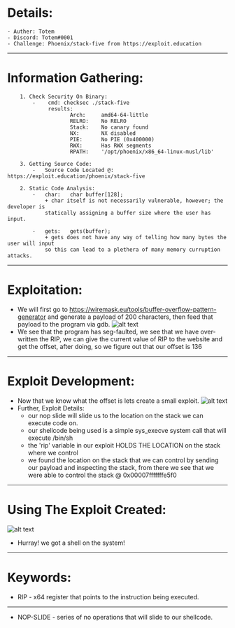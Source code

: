 # Details:
    - Auther: Totem
    - Discord: Totem#0001
    - Challenge: Phoenix/stack-five from https://exploit.education
---------------
# Information Gathering:
```
    1. Check Security On Binary:
        -    cmd: checksec ./stack-five
             results:
                    Arch:     amd64-64-little
                    RELRO:    No RELRO
                    Stack:    No canary found
                    NX:       NX disabled
                    PIE:      No PIE (0x400000)
                    RWX:      Has RWX segments
                    RPATH:    '/opt/phoenix/x86_64-linux-musl/lib'
                    
    3. Getting Source Code:
        -   Source Code Located @: https://exploit.education/phoenix/stack-five
    
    2. Static Code Analysis:
        -   char:   char buffer[128];
            + char itself is not necessarily vulnerable, however; the developer is
            statically assigning a buffer size where the user has input.
            
        -   gets:   gets(buffer);
            + gets does not have any way of telling how many bytes the user will input
            so this can lead to a plethera of many memory curruption attacks.
```
---------------
# Exploitation:
+ We will first go to https://wiremask.eu/tools/buffer-overflow-pattern-generator and generate a payload
of 200 characters, then feed that payload to the program via gdb.
  ![alt text](https://i.imgur.com/kuw0khP.png)
+ We see that the program has seg-faulted, we see that we have over-written the RIP, we can give the
current value of RIP to the website and get the offset, after doing, so we figure out that our offset is 136
---------------

# Exploit Development:
+ Now that we know what the offset is lets create a small exploit.
![alt text](https://i.imgur.com/189vaP4.png)
+ Further, Exploit Details:
    - our nop slide will slide us to the location on the stack we can execute code on.
    - our shellcode being used is a simple sys_execve system call that will execute /bin/sh
    - the 'rip' variable in our exploit HOLDS THE LOCATION on the stack where we control
    - we found the location on the stack that we can control by sending our payload and inspecting the stack, from there we see that we were able to control the stack @ 0x00007fffffffe5f0
  
---------------
# Using The Exploit Created:
![alt text](https://i.imgur.com/nS0TlPA.png)
- Hurray! we got a shell on the system!
---------------
# Keywords:
+ RIP - x64 register that points to the instruction being executed.
---------------
+ NOP-SLIDE - series of no operations that will slide to our shellcode.
